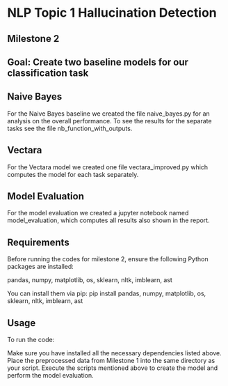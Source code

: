 # NLP Topic 1 Hallucination Detection 

## Milestone 2 
## Goal: Create two baseline models for our classification task

## Naive Bayes 
For the Naive Bayes baseline we created the file naive_bayes.py for an analysis on the overall performance. To see the results for the separate tasks see the file nb_function_with_outputs. 

## Vectara
For the Vectara model we created one file vectara_improved.py which computes the model for each task separately. 

## Model Evaluation
For the model evaluation we created a jupyter notebook named model_evaluation, which computes all results also shown in the report. 


## Requirements

Before running the codes for milestone 2, ensure the following Python packages are installed:

pandas, numpy, matplotlib, os, sklearn, nltk, imblearn, ast 

You can install them via pip:
pip install pandas, numpy, matplotlib, os, sklearn, nltk, imblearn, ast

## Usage

To run the code:

Make sure you have installed all the necessary dependencies listed above. 
Place the preprocessed data from Milestone 1 into the same directory as your script. Execute the scripts mentioned above to create the model and perform the model evaluation. 

